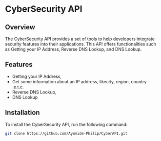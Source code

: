 # CyberSecurity API

## Overview

The CyberSecurity API provides a set of tools to help developers integrate security features into their applications. This API offers functionalities such as Getting your IP Address, Reverse DNS Lookup, and DNS Lookup.

## Features

- Getting your IP Address,
- Get some information about an IP address, likecity, region, country .e.t.c.
- Reverse DNS Lookup,
- DNS Lookup

## Installation

To install the CyberSecurity API, run the following command:

```bash
git clone https://github.com/Ayomide-Philip/CyberAPI.git
```

